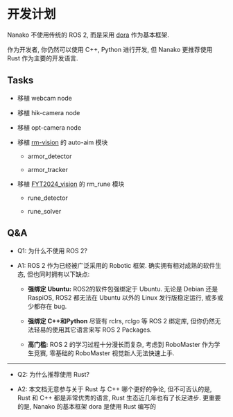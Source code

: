 # 开发计划

Nanako 不使用传统的 ROS 2, 而是采用 [dora](https://dora-rs.ai) 作为基本框架.

作为开发者, 你仍然可以使用 C++, Python 进行开发, 但 Nanako 更推荐使用 Rust 作为主要的开发语言.

## Tasks

- 移植 webcam node

- 移植 hik-camera node

- 移植 opt-camera node

- 移植 [rm-vision](https://gitlab.com/rm_vision) 的 auto-aim 模块

  - armor_detector

  - armor_tracker

- 移植 [FYT2024_vision](https://github.com/CSU-FYT-Vision/FYT2024_vision) 的 rm_rune 模块

  - rune_detector

  - rune_solver

## Q&A

- Q1: 为什么不使用 ROS 2?

- A1: ROS 2 作为已经被广泛采用的 Robotic 框架. 确实拥有相对成熟的软件生态, 但也同时拥有以下缺点:

  - **强绑定 Ubuntu:** ROS2的软件包强绑定于 Ubuntu. 无论是 Debian 还是 RaspiOS, ROS2 都无法在 Ubuntu 以外的 Linux 发行版稳定运行, 或多或少都存在 bug.

  - **强绑定 C++和Python** 尽管有 rclrs, rclgo 等 ROS 2 绑定库, 但你仍然无法轻易的使用其它语言来写 ROS 2 Packages.

  - **高门槛:** ROS 2 的学习过程十分漫长而复杂, 考虑到 RoboMaster 作为学生竞赛, 零基础的 RoboMaster 视觉新人无法快速上手.

---

- Q2: 为什么推荐使用 Rust?

- A2: 本文档无意参与关于 Rust 与 C++ 哪个更好的争论, 但不可否认的是, Rust 和 C++ 都是非常优秀的语言, Rust 生态近几年也有了长足进步. 更重要的是, Nanako 的基本框架 dora 是使用 Rust 编写的